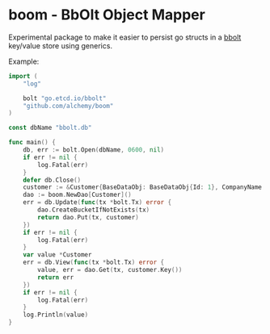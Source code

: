 boom - BbOlt Object Mapper
==========================

Experimental package to make it easier to persist go structs in a [bbolt](https://github.com/etcd-io/bbolt) key/value store using generics.

Example:
```go
import (
    "log"

    bolt "go.etcd.io/bbolt"
    "github.com/alchemy/boom"
)

const dbName "bbolt.db"

func main() {
    db, err := bolt.Open(dbName, 0600, nil)
    if err != nil {
        log.Fatal(err)
    }
    defer db.Close()
    customer := &Customer{BaseDataObj: BaseDataObj{Id: 1}, CompanyName: "ACME Labs"}
    dao := boom.NewDao[Customer]()
    err = db.Update(func(tx *bolt.Tx) error {
        dao.CreateBucketIfNotExists(tx)
        return dao.Put(tx, customer)
    })
    if err != nil {
        log.Fatal(err)
    }
    var value *Customer
    err = db.View(func(tx *bolt.Tx) error {
        value, err = dao.Get(tx, customer.Key())
        return err
    })
    if err != nil {
        log.Fatal(err)
    }
    log.Println(value)
}
```

